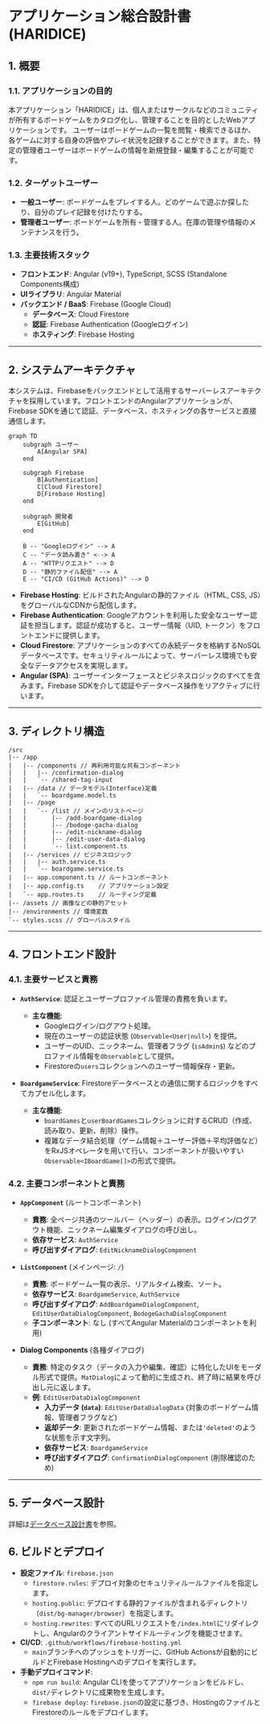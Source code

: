 # アプリケーション総合設計書 (HARIDICE)

## 1. 概要

### 1.1. アプリケーションの目的

本アプリケーション「HARIDICE」は、個人またはサークルなどのコミュニティが所有するボードゲームをカタログ化し、管理することを目的としたWebアプリケーションです。
ユーザーはボードゲームの一覧を閲覧・検索できるほか、各ゲームに対する自身の評価やプレイ状況を記録することができます。また、特定の管理者ユーザーはボードゲームの情報を新規登録・編集することが可能です。

### 1.2. ターゲットユーザー

-   **一般ユーザー**: ボードゲームをプレイする人。どのゲームで遊ぶか探したり、自分のプレイ記録を付けたりする。
-   **管理者ユーザー**: ボードゲームを所有・管理する人。在庫の管理や情報のメンテナンスを行う。

### 1.3. 主要技術スタック

-   **フロントエンド**: Angular (v19+), TypeScript, SCSS (Standalone Components構成)
-   **UIライブラリ**: Angular Material
-   **バックエンド / BaaS**: Firebase (Google Cloud)
    -   **データベース**: Cloud Firestore
    -   **認証**: Firebase Authentication (Googleログイン)
    -   **ホスティング**: Firebase Hosting

---

## 2. システムアーキテクチャ

本システムは、Firebaseをバックエンドとして活用するサーバーレスアーキテクチャを採用しています。フロントエンドのAngularアプリケーションが、Firebase SDKを通じて認証、データベース、ホスティングの各サービスと直接通信します。

```mermaid
graph TD
    subgraph ユーザー
        A[Angular SPA]
    end

    subgraph Firebase
        B[Authentication]
        C[Cloud Firestore]
        D[Firebase Hosting]
    end

    subgraph 開発者
        E[GitHub]
    end

    B -- "Googleログイン" --> A
    C -- "データ読み書き" <--> A
    A -- "HTTPリクエスト" --> D
    D -- "静的ファイル配信" --> A
    E -- "CI/CD (GitHub Actions)" --> D
```

-   **Firebase Hosting**: ビルドされたAngularの静的ファイル（HTML, CSS, JS）をグローバルなCDNから配信します。
-   **Firebase Authentication**: Googleアカウントを利用した安全なユーザー認証を担当します。認証が成功すると、ユーザー情報（UID, トークン）をフロントエンドに提供します。
-   **Cloud Firestore**: アプリケーションのすべての永続データを格納するNoSQLデータベースです。セキュリティルールによって、サーバーレス環境でも安全なデータアクセスを実現します。
-   **Angular (SPA)**: ユーザーインターフェースとビジネスロジックのすべてを含みます。Firebase SDKを介して認証やデータベース操作をリアクティブに行います。

---

## 3. ディレクトリ構造

```
/src
|-- /app
|   |-- /components // 再利用可能な共有コンポーネント
|   |   |-- /confirmation-dialog
|   |   `-- /shared-tag-input
|   |-- /data // データモデル(Interface)定義
|   |   `-- boardgame.model.ts
|   |-- /page
|   |   `-- /list // メインのリストページ
|   |       |-- /add-boardgame-dialog
|   |       |-- /bodoge-gacha-dialog
|   |       |-- /edit-nickname-dialog
|   |       |-- /edit-user-data-dialog
|   |       `-- list.component.ts
|   |-- /services // ビジネスロジック
|   |   |-- auth.service.ts
|   |   `-- boardgame.service.ts
|   |-- app.component.ts // ルートコンポーネント
|   |-- app.config.ts    // アプリケーション設定
|   `-- app.routes.ts    // ルーティング定義
|-- /assets // 画像などの静的アセット
|-- /environments // 環境変数
`-- styles.scss // グローバルスタイル
```

---

## 4. フロントエンド設計

### 4.1. 主要サービスと責務

-   **`AuthService`**: 認証とユーザープロファイル管理の責務を負います。
    -   **主な機能**: 
        -   Googleログイン/ログアウト処理。
        -   現在のユーザーの認証状態 (`Observable<User|null>`) を提供。
        -   ユーザーのUID、ニックネーム、管理者フラグ (`isAdmin$`) などのプロファイル情報を`Observable`として提供。
        -   Firestoreの`users`コレクションへのユーザー情報保存・更新。

-   **`BoardgameService`**: Firestoreデータベースとの通信に関するロジックをすべてカプセル化します。
    -   **主な機能**:
        -   `boardGames`と`userBoardGames`コレクションに対するCRUD（作成、読み取り、更新、削除）操作。
        -   複雑なデータ結合処理（ゲーム情報＋ユーザー評価＋平均評価など）をRxJSオペレータを用いて行い、コンポーネントが扱いやすい`Observable<IBoardGame[]>`の形式で提供。

### 4.2. 主要コンポーネントと責務

-   **`AppComponent`** (ルートコンポーネント)
    -   **責務**: 全ページ共通のツールバー（ヘッダー）の表示。ログイン/ログアウト機能、ニックネーム編集ダイアログの呼び出し。
    -   **依存サービス**: `AuthService`
    -   **呼び出すダイアログ**: `EditNicknameDialogComponent`

-   **`ListComponent`** (メインページ: `/`)
    -   **責務**: ボードゲーム一覧の表示、リアルタイム検索、ソート。
    -   **依存サービス**: `BoardgameService`, `AuthService`
    -   **呼び出すダイアログ**: `AddBoardgameDialogComponent`, `EditUserDataDialogComponent`, `BodogeGachaDialogComponent`
    -   **子コンポーネント**: なし (すべてAngular Materialのコンポーネントを利用)

-   **Dialog Components** (各種ダイアログ)
    -   **責務**: 特定のタスク（データの入力や編集、確認）に特化したUIをモーダル形式で提供。`MatDialog`によって動的に生成され、終了時に結果を呼び出し元に返します。
    -   **例**: `EditUserDataDialogComponent`
        -   **入力データ (`data`)**: `EditUserDataDialogData` (対象のボードゲーム情報、管理者フラグなど)
        -   **返却データ**: 更新されたボードゲーム情報、または`'deleted'`のような状態を示す文字列。
        -   **依存サービス**: `BoardgameService`
        -   **呼び出すダイアログ**: `ConfirmationDialogComponent` (削除確認のため)

---

## 5. データベース設計

詳細は[データベース設計書](./database-design-document.md)を参照。

## 6. ビルドとデプロイ

-   **設定ファイル**: `firebase.json`
    -   `firestore.rules`: デプロイ対象のセキュリティルールファイルを指定します。
    -   `hosting.public`: デプロイする静的ファイルが含まれるディレクトリ（`dist/bg-manager/browser`）を指定します。
    -   `hosting.rewrites`: すべてのURLリクエストを`/index.html`にリダイレクトし、Angularのクライアントサイドルーティングを機能させます。
-   **CI/CD**: `.github/workflows/firebase-hosting.yml`
    -   `main`ブランチへのプッシュをトリガーに、GitHub Actionsが自動的にビルドとFirebase Hostingへのデプロイを実行します。
-   **手動デプロイコマンド**:
    -   `npm run build`: Angular CLIを使ってアプリケーションをビルドし、`dist/`ディレクトリに成果物を生成します。
    -   `firebase deploy`: `firebase.json`の設定に基づき、HostingのファイルとFirestoreのルールをデプロイします。